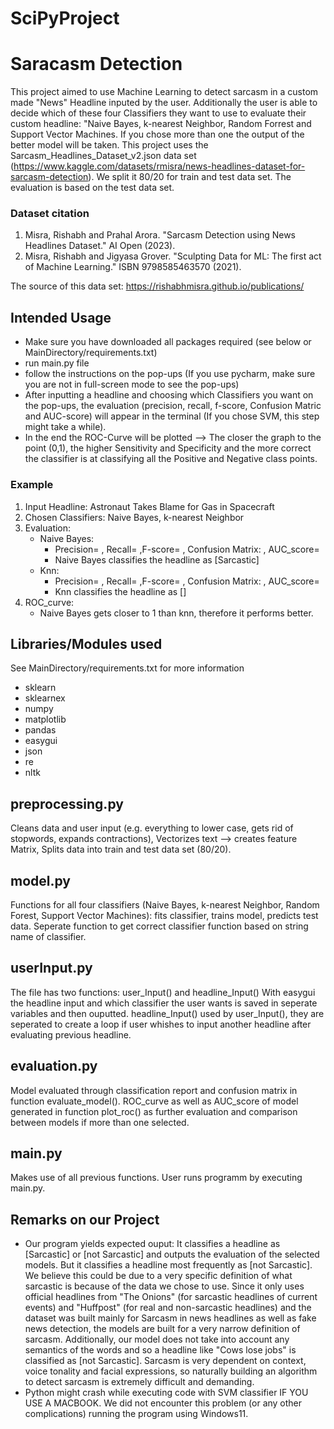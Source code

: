 # SciPyProject
# Saracasm Detection
This project aimed to use Machine Learning to detect sarcasm in a custom made "News" Headline inputed by the user. 
Additionally the user is able to decide which of these four Classifiers they want to use to evaluate their custom headline: "Naive Bayes, k-nearest Neighbor, Random Forrest and Support Vector Machines. 
If you chose more than one the output of the better model will be taken.
This project uses the Sarcasm_Headlines_Dataset_v2.json data set (https://www.kaggle.com/datasets/rmisra/news-headlines-dataset-for-sarcasm-detection). We split it 80/20 for train and test data set.
The evaluation is based on the test data set. 

### Dataset citation

1. Misra, Rishabh and Prahal Arora. "Sarcasm Detection using News Headlines Dataset." AI Open (2023).
2. Misra, Rishabh and Jigyasa Grover. "Sculpting Data for ML: The first act of Machine Learning." ISBN 9798585463570 (2021).

The source of this data set: https://rishabhmisra.github.io/publications/ 

## Intended Usage

- Make sure you have downloaded all packages required (see below or MainDirectory/requirements.txt)
- run main.py file
- follow the instructions on the pop-ups (If you use pycharm, make sure you are not in full-screen mode to see the pop-ups)
- After inputting a headline and choosing which Classifiers you want on the pop-ups, the evaluation (precision, recall, f-score, Confusion Matric and AUC-score) will appear in the terminal (If you chose SVM, this step might take a while).
- In the end the ROC-Curve will be plotted --> The closer the graph to the point (0,1), the higher Sensitivity and Specificity and the more correct the classifier is at classifying all the Positive and Negative class points.
  
### Example

1. Input Headline: Astronaut Takes Blame for Gas in Spacecraft
2. Chosen Classifiers: Naive Bayes, k-nearest Neighbor
3. Evaluation:
      - Naive Bayes:
        - Precision= , Recall= ,F-score= , Confusion Matrix: , AUC_score=
        - Naive Bayes classifies the headline as [Sarcastic]
      - Knn:
        - Precision= , Recall= ,F-score= , Confusion Matrix: , AUC_score=
        - Knn classifies the headline as []
4. ROC_curve:
      - Naive Bayes gets closer to 1 than knn, therefore it performs better.
  
## Libraries/Modules used
See MainDirectory/requirements.txt for more information
- sklearn
- sklearnex 
- numpy
- matplotlib
- pandas
- easygui 
- json
- re
- nltk

## preprocessing.py

Cleans data and user input (e.g. everything to lower case, gets rid of stopwords, expands contractions), Vectorizes text --> creates feature Matrix, Splits data into train and test data set (80/20).


## model.py

Functions for all four classifiers (Naive Bayes, k-nearest Neighbor, Random Forest, Support Vector Machines): fits classifier, trains model, predicts test data.
Seperate function to get correct classifier function based on string name of classifier.


## userInput.py

The file has two functions: user_Input() and headline_Input()
With easygui the headline input and which classifier the user wants is saved in seperate variables and then ouputted. 
headline_Input() used by user_Input(), they are seperated to create a loop if user whishes to input another headline after evaluating previous headline.


## evaluation.py

Model evaluated through classification report and confusion matrix in function evaluate_model().
ROC_curve as well as AUC_score of model generated in function plot_roc() as further evaluation and comparison between models if more than one selected.


## main.py

Makes use of all previous functions. User runs programm by executing main.py.


## Remarks on our Project

- Our program yields expected ouput: It classifies a headline as [Sarcastic] or [not Sarcastic] and outputs the evaluation of the selected models. But it classifies a headline most frequently as [not Sarcastic]. We believe this could be due to a very specific definition of what sarcastic is because of the data we chose to use. Since it only uses official headlines from "The Onions" (for sarcastic headlines of current events) and "Huffpost" (for real and non-sarcastic headlines) and the dataset was built mainly for Sarcasm in news headlines as well as fake news detection, the models are built for a very narrow definition of sarcasm. Additionally, our model does not take into account any semantics of the words and so a headline like "Cows lose jobs" is classified as [not Sarcastic]. Sarcasm is very dependent on context, voice tonality and facial expressions, so naturally building an algorithm to detect sarcasm is extremely difficult and demanding.
- Python might crash while executing code with SVM classifier IF YOU USE A MACBOOK. We did not encounter this problem (or any other complications) running the program using Windows11. 

